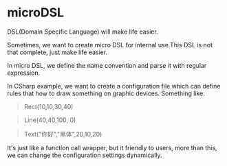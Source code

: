 microDSL
========

DSL(Domain Specific Language) will make life easier. 

Sometimes, we want to create micro DSL for internal use.This DSL is not that complete, just make life easier.

In micro DSL, we define the name convention and parse it with regular expression.

In CSharp example, we want to create a configuration file which can define rules that how to draw something on graphic devices.
Something like:

>Rect(10,10,30,40)

>Line(40,40,100, 0)

>Text("你好","黑体",20,10,20)

It's just like a function call wrapper, but it friendly to users, more than this, we can change the configuration settings dynamically.

